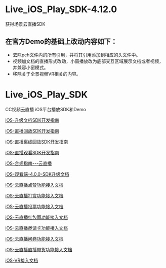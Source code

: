 # Live_iOS_Play_SDK-4.12.0
获得场景云直播SDK
## 在官方Demo的基础上改动内容如下：
- 去除pch文件内的所有引用，并将其引用添加到相应的头文件中。
- 视频加文档的直播形式改动，小窗播放改为底部交互区域展示文档或者视频，并兼容小窗模式。
- 移除关于全景视频VR相关的内容。


# Live_iOS_Play_SDK
CC视频云直播 iOS平台播放SDK和Demo

[iOS-升级文档SDK开发指南](https://hdgit.bokecc.com/ccvideo/Live_iOS_Play_SDK/-/wikis/iOS-升级文档SDK开发指南)

[iOS-直播回放SDK开发指南](https://hdgit.bokecc.com/ccvideo/Live_iOS_Play_SDK/-/wikis/iOS-直播回放SDK开发指南)

[iOS-直播离线回放SDK开发指南](https://hdgit.bokecc.com/ccvideo/Live_iOS_Play_SDK/-/wikis/iOS-直播离线回放SDK开发指南)

[iOS-直播观看SDK开发指南](https://hdgit.bokecc.com/ccvideo/Live_iOS_Play_SDK/-/wikis/iOS-直播观看SDK开发指南)

[iOS-合规指南---云直播](https://hdgit.bokecc.com/ccvideo/Live_iOS_Play_SDK/-/wikis/iOS-合规指南---云直播)

[iOS-观看端-4.0.0-SDK升级文档](https://hdgit.bokecc.com/ccvideo/Live_iOS_Play_SDK/-/wikis/iOS-观看端-4.0.0-SDK升级文档)

[iOS-云直播点赞功能接入文档](https://hdgit.bokecc.com/ccvideo/Live_iOS_Play_SDK/-/wikis/iOS-云直播点赞功能接入文档)

[iOS-云直播打赏功能接入文档](https://hdgit.bokecc.com/ccvideo/Live_iOS_Play_SDK/-/wikis/iOS-云直播打赏功能接入文档)

[iOS-云直播投票功能接入文档](https://hdgit.bokecc.com/ccvideo/Live_iOS_Play_SDK/-/wikis/iOS-云直播投票功能接入文档)

[iOS-云直播红包雨功能接入文档](https://hdgit.bokecc.com/ccvideo/Live_iOS_Play_SDK/-/wikis/iOS-云直播红包雨功能接入文档)

[iOS-云直播邀请卡功能接入文档](https://hdgit.bokecc.com/ccvideo/Live_iOS_Play_SDK/-/wikis/iOS-云直播邀请卡功能接入文档)

[iOS-云直播问卷功能接入文档](https://hdgit.bokecc.com/ccvideo/Live_iOS_Play_SDK/-/wikis/iOS-云直播问卷功能接入文档)

[iOS-云直播直播带货功能接入文档](https://hdgit.bokecc.com/ccvideo/Live_iOS_Play_SDK/-/wikis/iOS-云直播直播带货功能接入文档)

[iOS-VR接入文档](https://hdgit.bokecc.com/ccvideo/Live_iOS_Play_SDK/-/wikis/iOS-VR功能接入文档)
